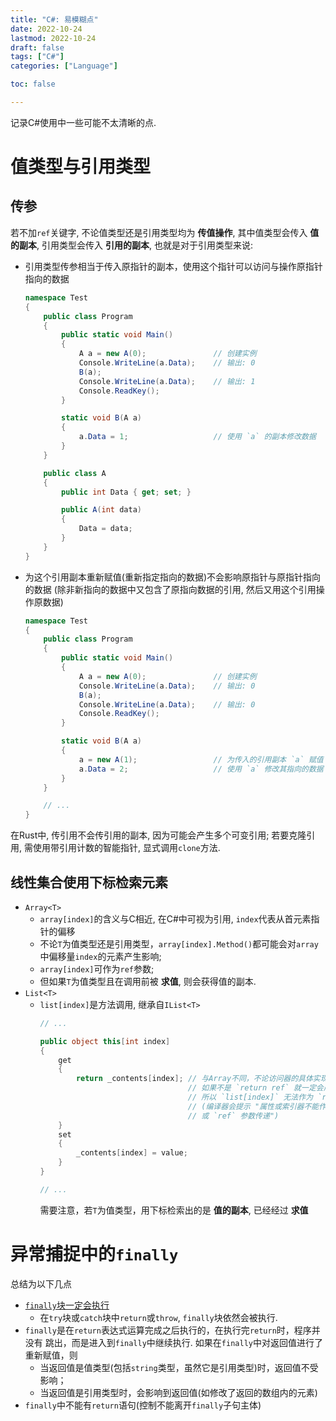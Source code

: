 ```yaml
---
title: "C#: 易模糊点"
date: 2022-10-24
lastmod: 2022-10-24
draft: false
tags: ["C#"]
categories: ["Language"]

toc: false

---
```



记录C#使用中一些可能不太清晰的点.


# 值类型与引用类型

## 传参
若不加`ref`关键字, 不论值类型还是引用类型均为 **传值操作**, 其中值类型会传入
**值的副本**, 引用类型会传入 **引用的副本**, 也就是对于引用类型来说:
* 引用类型传参相当于传入原指针的副本，使用这个指针可以访问与操作原指针指向的数据
  ``` cs
  namespace Test
  {
      public class Program
      {
          public static void Main()
          {
              A a = new A(0);               // 创建实例
              Console.WriteLine(a.Data);    // 输出: 0
              B(a);
              Console.WriteLine(a.Data);    // 输出: 1
              Console.ReadKey();
          }
  
          static void B(A a)
          {
              a.Data = 1;                   // 使用 `a` 的副本修改数据
          }
      }

      public class A
      {
          public int Data { get; set; }

          public A(int data)
          {
              Data = data;
          }
      }
  }
  ```
* 为这个引用副本重新赋值(重新指定指向的数据)不会影响原指针与原指针指向的数据
  (除非新指向的数据中又包含了原指向数据的引用, 然后又用这个引用操作原数据)
  ``` cs
  namespace Test
  {
      public class Program
      {
          public static void Main()
          {
              A a = new A(0);               // 创建实例
              Console.WriteLine(a.Data);    // 输出: 0
              B(a);
              Console.WriteLine(a.Data);    // 输出: 0
              Console.ReadKey();
          }

          static void B(A a)
          {
              a = new A(1);                 // 为传入的引用副本 `a` 赋值
              a.Data = 2;                   // 使用 `a` 修改其指向的数据
          }
      }

      // ...
  }
  ```
在Rust中, 传引用不会传引用的副本, 因为可能会产生多个可变引用; 若要克隆引用,
需使用带引用计数的智能指针, 显式调用`clone`方法.

## 线性集合使用下标检索元素
* `Array<T>`
  * `array[index]`的含义与C相近, 在C#中可视为引用, `index`代表从首元素指针的偏移
  * 不论`T`为值类型还是引用类型，`array[index].Method()`都可能会对`array`中偏移量`index`的元素产生影响;  
  * `array[index]`可作为`ref`参数;  
  * 但如果`T`为值类型且在调用前被 **求值**, 则会获得值的副本.
* `List<T>`
  * `list[index]`是方法调用, 继承自`IList<T>`
    ``` cs
    // ...

    public object this[int index]
    {
        get
        {
            return _contents[index]; // 与Array不同，不论访问器的具体实现是什么,
                                     // 如果不是 `return ref` 就一定会产生副本,
                                     // 所以 `list[index]` 无法作为 `ref` 参数
                                     // (编译器会提示 "属性或索引器不能作为 `out`
                                     // 或 `ref` 参数传递")
        }
        set
        {
            _contents[index] = value;
        }
    }

    // ...
    ```
    需要注意，若`T`为值类型，用下标检索出的是 **值的副本**, 已经经过 **求值**


# 异常捕捉中的`finally`
总结为以下几点
* <u>`finally`块一定会执行</u>
  * 在`try`块或`catch`块中`return`或`throw`, `finally`块依然会被执行.
* `finally`是在`return`表达式运算完成之后执行的，在执行完`return`时，程序并没有
  跳出，而是进入到`finally`中继续执行. 如果在`finally`中对返回值进行了重新赋值，则
  * 当返回值是值类型(包括`string`类型，虽然它是引用类型)时，返回值不受影响；
  * 当返回值是引用类型时，会影响到返回值(如修改了返回的数组内的元素)
* `finally`中不能有`return`语句(控制不能离开`finally`子句主体)
